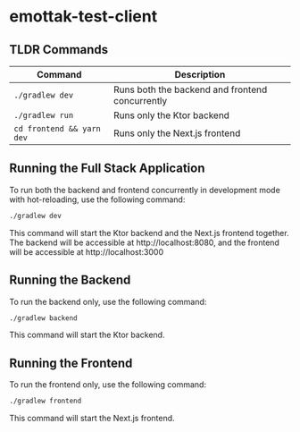 # emottak-test-client

## TLDR Commands

| Command                   | Description                                     |
|---------------------------|-------------------------------------------------|
| `./gradlew dev`           | Runs both the backend and frontend concurrently |
| `./gradlew run`           | Runs only the Ktor backend                      |
| `cd frontend && yarn dev` | Runs only the Next.js frontend                  | 

## Running the Full Stack Application

To run both the backend and frontend concurrently in development mode with hot-reloading, use the following command:

```bash
./gradlew dev
```

This command will start the Ktor backend and the Next.js frontend together. The backend will be accessible
at http://localhost:8080, and the frontend will be accessible at http://localhost:3000

## Running the Backend

To run the backend only, use the following command:

```bash
./gradlew backend
```

This command will start the Ktor backend.

## Running the Frontend

To run the frontend only, use the following command:

```bash
./gradlew frontend
```

This command will start the Next.js frontend.